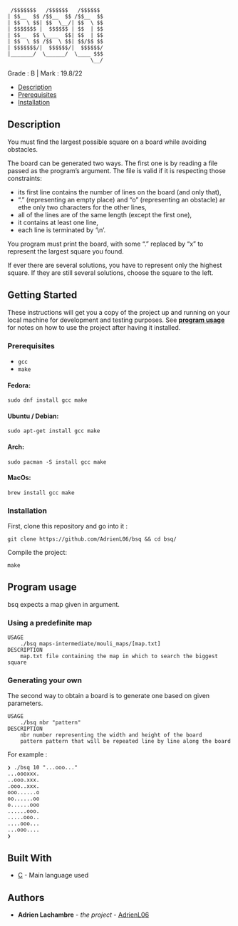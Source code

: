 ```
 /$$$$$$$   /$$$$$$   /$$$$$$ 
| $$__  $$ /$$__  $$ /$$__  $$
| $$  \ $$| $$  \__/| $$  \ $$
| $$$$$$$ |  $$$$$$ | $$  | $$
| $$__  $$ \____  $$| $$  | $$
| $$  \ $$ /$$  \ $$| $$/$$ $$
| $$$$$$$/|  $$$$$$/|  $$$$$$/
|_______/  \______/  \____ $$$
                          \__/
```

Grade : B | Mark : 19.8/22

* [Description](#description)
* [Prerequisites](#prerequisites)
* [Installation](#installation)

## Description

You must find the largest possible square on a board while avoiding obstacles.

The board can be generated two ways. The first one is by reading a file passed as the program’s argument.
The file is valid if it is respecting those constraints:

* its first line contains the number of lines on the board (and only that),
* “.” (representing an empty place) and “o” (representing an obstacle) ar ethe only two characters for the
  other lines,
* all of the lines are of the same length (except the first one),
* it contains at least one line,
* each line is terminated by ‘\n’.

You program must print the board, with some “.” replaced by “x” to represent the largest square you found.

If ever there are several solutions, you have to represent only the highest square. If they
are still several solutions, choose the square to the left.

## Getting Started

These instructions will get you a copy of the project up and running on your local machine for development and testing purposes. See [**program usage**](#program-usage) for notes on how to use the project after having it installed.

### Prerequisites

* `gcc`
* `make`

#### Fedora:

```
sudo dnf install gcc make
```

#### Ubuntu / Debian:

```
sudo apt-get install gcc make
```

#### Arch:

```
sudo pacman -S install gcc make
```

#### MacOs:

```
brew install gcc make
```

### Installation

First, clone this repository and go into it :

```
git clone https://github.com/AdrienL06/bsq && cd bsq/
```

Compile the project:

```
make
```

## Program usage

bsq expects a map given in argument.

### Using a predefinite map

```
USAGE
    ./bsq maps-intermediate/mouli_maps/[map.txt]
DESCRIPTION
    map.txt file containing the map in which to search the biggest square
```

### Generating your own

The second way to obtain a board is to generate one based on given parameters.

```
USAGE
    ./bsq nbr "pattern"
DESCRIPTION
    nbr number representing the width and height of the board
    pattern pattern that will be repeated line by line along the board
```

For example :

```
❯ ./bsq 10 "...ooo..."
...oooxxx.
..ooo.xxx.
.ooo..xxx.
ooo......o
oo......oo
o......ooo
......ooo.
.....ooo..
....ooo...
...ooo....
❯ 
```

## Built With

* [C](https://en.wikipedia.org/wiki/C_(programming_language)) - Main language used

## Authors

* **Adrien Lachambre** - *the project* - [AdrienL06](https://github.com/AdrienL06)

